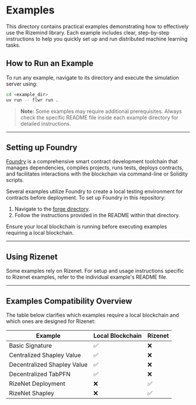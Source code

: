 # Examples

This directory contains practical examples demonstrating how to effectively use the Rizemind library. Each example includes clear, step-by-step instructions to help you quickly set up and run distributed machine learning tasks.

## How to Run an Example

To run any example, navigate to its directory and execute the simulation server using:

```bash
cd <example_dir>
uv run -- flwr run .
```

> **Note:** Some examples may require additional prerequisites. Always check the specific README file inside each example directory for detailed instructions.

---

## Setting up Foundry

[Foundry](https://book.getfoundry.sh/) is a comprehensive smart contract development toolchain that manages dependencies, compiles projects, runs tests, deploys contracts, and facilitates interactions with the blockchain via command-line or Solidity scripts.

Several examples utilize Foundry to create a local testing environment for contracts before deployment. To set up Foundry in this repository:

1. Navigate to the [forge directory](https://github.com/T-RIZE-Group/rizemind/tree/main/forge).
2. Follow the instructions provided in the README within that directory.

Ensure your local blockchain is running before executing examples requiring a local blockchain.

---

## Using Rizenet

Some examples rely on Rizenet. For setup and usage instructions specific to Rizenet examples, refer to the individual example's README file.

---

## Examples Compatibility Overview

The table below clarifies which examples require a local blockchain and which ones are designed for Rizenet:

| Example                     | Local Blockchain | Rizenet |
| --------------------------- | ---------------- | ------- |
| Basic Signature             | ✅               | ❌      |
| Centralized Shapley Value   | ✅               | ❌      |
| Decentralized Shapley Value | ✅               | ❌      |
| Decentralized TabPFN        | ✅               | ❌      |
| RizeNet Deployment          | ❌               | ✅      |
| RizeNet Shapley             | ❌               | ✅      |
